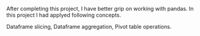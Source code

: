 
After completing this project, I have better grip on working with pandas. In this project I had applyed following concepts.

Dataframe slicing,
Dataframe aggregation,
Pivot table operations.
